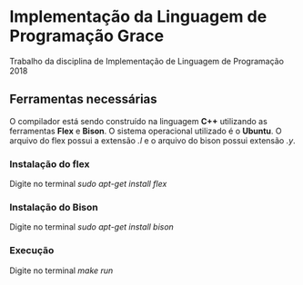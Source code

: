# Implementação da Linguagem de Programação Grace
Trabalho da disciplina de Implementação de Linguagem de Programação 2018

## Ferramentas necessárias

O compilador está sendo construído na linguagem **C++** utilizando as ferramentas **Flex** e **Bison**. O sistema operacional utilizado é o **Ubuntu**. O arquivo do flex possui a extensão *.l* e o arquivo do bison possui extensão *.y*.

### Instalação do flex

Digite no terminal *sudo apt-get install flex*

### Instalação do Bison

Digite no terminal *sudo apt-get install bison*

### Execução

Digite no terminal *make run*
